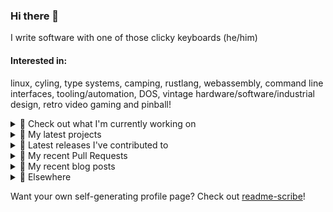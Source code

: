 ### Hi there 👋

I write software with one of those clicky keyboards (he/him)

#### Interested in:
linux, cyling, type systems, camping, rustlang, webassembly, command line interfaces, tooling/automation, DOS, vintage hardware/software/industrial design, retro video gaming and pinball!
<details><summary>👀 Check out what I'm currently working on</summary><br />

- [MetaMask/metamask-mobile](https://github.com/MetaMask/metamask-mobile) - Mobile web browser providing access to websites that use the Ethereum blockchain (1 week ago)
- [MetaMask/action-npm-publish](https://github.com/MetaMask/action-npm-publish) - GitHub Action to publish to NPM (1 month ago)
- [rickycodes/pve-no-subscription](https://github.com/rickycodes/pve-no-subscription) - Proxmox VE No-Subscription Removal (1 month ago)
- [MetaMask/metamask-extension](https://github.com/MetaMask/metamask-extension) - :globe_with_meridians: :electric_plug: The MetaMask browser extension enables browsing Ethereum blockchain enabled websites (1 month ago)
- [MetaMask/react-native-aes-crypto-forked](https://github.com/MetaMask/react-native-aes-crypto-forked) -  (1 month ago)
</details>

<details><summary>🌱 My latest projects</summary><br />

- [rickycodes/win98config](https://github.com/rickycodes/win98config) - Example multi-boot setup for window98
- [rickycodes/kitties](https://github.com/rickycodes/kitties) - micro site to browse CryptoKitties
- [rickycodes/pve-no-subscription](https://github.com/rickycodes/pve-no-subscription) - Proxmox VE No-Subscription Removal
- [rickycodes/ftse-rs](https://github.com/rickycodes/ftse-rs) - scrape and filter hl.co.uk market summaries
- [rickycodes/card](https://github.com/rickycodes/card) - npx business card built with rust targeting wasm
</details>

<details><summary>🔭 Latest releases I've contributed to</summary><br />

- [MetaMask/contract-metadata](https://github.com/MetaMask/contract-metadata) ([v2.2.0](https://github.com/MetaMask/contract-metadata/releases/tag/v2.2.0), 1 week ago) - A mapping of ethereum contract addresses to broadly accepted icons for those addresses.
- [MetaMask/metamask-extension](https://github.com/MetaMask/metamask-extension) ([v10.23.3](https://github.com/MetaMask/metamask-extension/releases/tag/v10.23.3), 1 week ago) - :globe_with_meridians: :electric_plug: The MetaMask browser extension enables browsing Ethereum blockchain enabled websites
- [MetaMask/smart-transactions-controller](https://github.com/MetaMask/smart-transactions-controller) ([v3.1.0](https://github.com/MetaMask/smart-transactions-controller/releases/tag/v3.1.0), 1 week ago) - 
- [MetaMask/metamask-mobile](https://github.com/MetaMask/metamask-mobile) ([v5.12.3](https://github.com/MetaMask/metamask-mobile/releases/tag/v5.12.3), 3 weeks ago) - Mobile web browser providing access to websites that use the Ethereum blockchain
- [MetaMask/action-npm-publish](https://github.com/MetaMask/action-npm-publish) ([v3.0.0](https://github.com/MetaMask/action-npm-publish/releases/tag/v3.0.0), 3 weeks ago) - GitHub Action to publish to NPM
</details>

<details><summary>🔨 My recent Pull Requests</summary><br />

- [remove extra zero balance account potentially created from seeking ahead](https://github.com/MetaMask/metamask-mobile/pull/5459) on [MetaMask/metamask-mobile](https://github.com/MetaMask/metamask-mobile) (1 week ago)
- [Use SHA instead of tag for action consumption](https://github.com/MetaMask/action-npm-publish/pull/21) on [MetaMask/action-npm-publish](https://github.com/MetaMask/action-npm-publish) (1 month ago)
- [Add step to &#34;Update shorthand major version tag&#34;](https://github.com/MetaMask/action-npm-publish/pull/20) on [MetaMask/action-npm-publish](https://github.com/MetaMask/action-npm-publish) (1 month ago)
- [Add release workflows](https://github.com/MetaMask/action-npm-publish/pull/15) on [MetaMask/action-npm-publish](https://github.com/MetaMask/action-npm-publish) (1 month ago)
- [Use npm for dependencies](https://github.com/MetaMask/metamask-mobile/pull/5324) on [MetaMask/metamask-mobile](https://github.com/MetaMask/metamask-mobile) (1 month ago)
</details>

<details><summary>📜 My recent blog posts</summary><br />

- [Publishing my Website to the peer-to-peer Web](//ricky.codes/blog/posts/publishing-to-the-peer-to-peer-web/) (4 years ago)
</details>

<details><summary>🔗 Elsewhere</summary><br />

- Web: https://ricky.codes
- Twitter: https://twitter.com/rickycodes
- Blog: https://ricky.codes/blog
</details>

Want your own self-generating profile page? Check out [readme-scribe](https://github.com/muesli/readme-scribe)!

